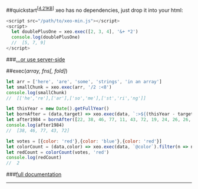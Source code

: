 ##quickstart<sup>[<a href="https://github.com/spliced/xeo/blob/master/xeo-min.js">4.21KB</a>]</sup>
xeo has no dependencies, just drop it into your html:
```javascript
<script src="/path/to/xeo-min.js"></script>
<script>
  let doublePlusOne = xeo.exec([2, 3, 4], '&+ *2')
  console.log(doublePlusOne)
  //  [5, 7, 9]
</script>
```

###<a href="https://www.npmjs.com/package/xeo">...or use server-side</a>

##exec(<i>array, fns[, fold]</i>)
```javascript
let arr = ['here', 'are', 'some', 'strings', 'in an array']
let smallChunk = xeo.exec(arr, '/2 :<8')
console.log(smallChunk)
//  [['he','re'],['ar'],['so','me'],['st','ri','ng']]
```

```javascript
let thisYear = new Date().getFullYear()
let bornAfter = (data,target) => xeo.exec(data, `:>${(thisYear - target)}`)
let after1984 = bornAfter([22, 38, 46, 77, 11, 43, 72, 19, 24, 26, 26, 22], 1984)
console.log(after1984)
//  [38, 46, 77, 43, 72]
```

```javascript
let votes = [{color: 'red'},{color: 'blue'},{color: 'red'}]
let colorCount = (data,color) => xeo.exec(data, `@color`).filter(n => n[0]===color).length
let redCount = colorCount(votes, 'red')
console.log(redCount)
//  2
```
###[full documentation](http://codepen.io/spliced/pen/BQMMBX)
* * *
